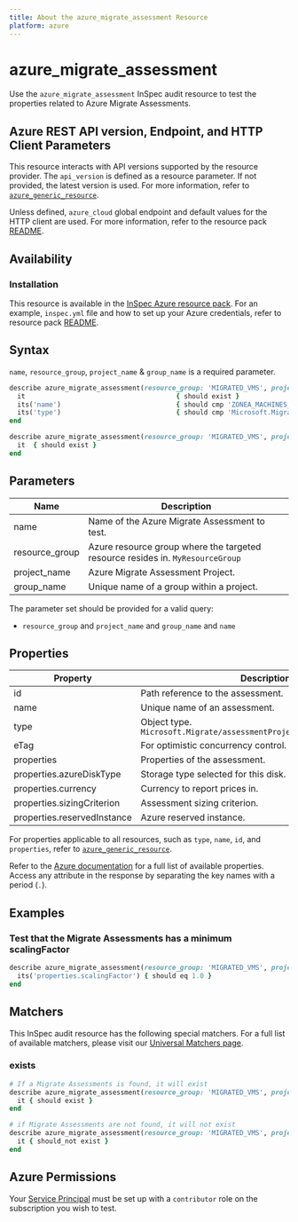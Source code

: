 ```yaml
---
title: About the azure_migrate_assessment Resource
platform: azure
---
```


# azure_migrate_assessment

Use the `azure_migrate_assessment` InSpec audit resource to test the properties related to Azure Migrate Assessments.

## Azure REST API version, Endpoint, and HTTP Client Parameters

This resource interacts with API versions supported by the resource provider. The `api_version` is defined as a resource parameter.
If not provided, the latest version is used. For more information, refer to [`azure_generic_resource`](azure_generic_resource.md).

Unless defined, `azure_cloud` global endpoint and default values for the HTTP client are used. For more information, refer to the resource pack [README](../../README.md).

## Availability

### Installation

This resource is available in the [InSpec Azure resource pack](https://github.com/inspec/inspec-azure). For an example, `inspec.yml` file and how to set up your Azure credentials, refer to resource pack [README](../../README.md#Service-Principal).

## Syntax

`name`, `resource_group`, `project_name` & `group_name` is a required parameter.

```ruby
describe azure_migrate_assessment(resource_group: 'MIGRATED_VMS', project_name: 'ZONEA_MIGRATE_ASSESSMENT_PROJECT', group_name: 'ZONEA_MACHINES_GROUP', NAME: 'ZONEA_MACHINES_MIGRATE_ASSESSMENT') do
  it                                      { should exist }
  its('name')                             { should cmp 'ZONEA_MACHINES_MIGRATE_ASSESSMENT' }
  its('type')                             { should cmp 'Microsoft.Migrate/assessmentprojects/groups/assessments' }
end
```

```ruby
describe azure_migrate_assessment(resource_group: 'MIGRATED_VMS', project_name: 'ZONEA_MIGRATE_ASSESSMENT_PROJECT', group_name: 'ZONEA_MACHINES_GROUP', name: 'ZONEA_MACHINES_MIGRATE_ASSESSMENT') do
  it  { should exist }
end
```

## Parameters

| Name           | Description                                                                      |
|----------------|----------------------------------------------------------------------------------|
| name           | Name of the Azure Migrate Assessment to test.                                   |
| resource_group | Azure resource group where the targeted resource resides in. `MyResourceGroup`    |
| project_name   | Azure Migrate Assessment Project.                                                |
| group_name     | Unique name of a group within a project.                                         |

The parameter set should be provided for a valid query:

- `resource_group` and `project_name` and `group_name` and `name`

## Properties

| Property                      | Description                                                      |
|-------------------------------|------------------------------------------------------------------|
| id                            | Path reference to the assessment.                                |
| name                          | Unique name of an assessment.                                    |
| type                          | Object type. `Microsoft.Migrate/assessmentProjects/groups/assessments` |
| eTag                          | For optimistic concurrency control.                              |
| properties                    | Properties of the assessment.                                    |
| properties.azureDiskType      | Storage type selected for this disk.                             |
| properties.currency           | Currency to report prices in.                                    |
| properties.sizingCriterion    | Assessment sizing criterion.                                     |
| properties.reservedInstance   | Azure reserved instance.                                         |

For properties applicable to all resources, such as `type`, `name`, `id`, and `properties`, refer to [`azure_generic_resource`](azure_generic_resource.md#properties).

Refer to the [Azure documentation](https://docs.microsoft.com/en-us/rest/api/migrate/assessment/assessments/get) for a full list of available properties. Access any attribute in the response by separating the key names with a period (`.`).

## Examples

### Test that the Migrate Assessments has a minimum scalingFactor

```ruby
describe azure_migrate_assessment(resource_group: 'MIGRATED_VMS', project_name: 'ZONEA_MIGRATE_ASSESSMENT_PROJECT', group_name: 'ZONEA_MACHINES_GROUP', name: 'ZONEA_MACHINES_MIGRATE_ASSESSMENT') do
  its('properties.scalingFactor') { should eq 1.0 }
end
```

## Matchers

This InSpec audit resource has the following special matchers. For a full list of available matchers, please visit our [Universal Matchers page](/inspec/matchers/).

### exists

```ruby
# If a Migrate Assessments is found, it will exist
describe azure_migrate_assessment(resource_group: 'MIGRATED_VMS', project_name: 'ZONEA_MIGRATE_ASSESSMENT_PROJECT', group_name: 'ZONEA_MACHINES_GROUP', name: 'ZONEA_MACHINES_MIGRATE_ASSESSMENT') do
  it { should exist }
end

# if Migrate Assessments are not found, it will not exist
describe azure_migrate_assessment(resource_group: 'MIGRATED_VMS', project_name: 'ZONEA_MIGRATE_ASSESSMENT_PROJECT', group_name: 'zONEA_MACHINES_GROUP', name: 'ZONEA_MACHINES_MIGRATE_ASSESSMENT') do
  it { should_not exist }
end
```

## Azure Permissions

Your [Service Principal](https://docs.microsoft.com/en-us/azure/azure-resource-manager/resource-group-create-service-principal-portal) must be set up with a `contributor` role on the subscription you wish to test.
